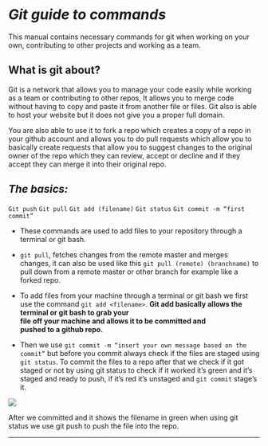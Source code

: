 # **_Git guide to commands_**

This manual contains necessary commands for git when working on your own, contributing to other projects and working as a team.

## What is git about?

Git is a network that allows you to manage your code easily while working as a team or contributing to other repos, It allows you to merge code without having to copy and paste it from another file or files. Git also is able to host your website but it does not give you a proper full domain. 

You are also able to use it to fork a repo which creates a copy of a repo in your github account and allows you to do pull requests which allow you to basically create requests that allow you to suggest changes to the original owner of the repo which they can review, accept or decline and if they accept they can merge it into their original repo.

## **_The basics:_**
`Git push`
`Git pull`
`Git add (filename)`
`Git status`
`Git commit -m “first commit”` 

- These commands are used to add files to your repository through a terminal or git bash.
- `git pull`, fetches changes from the remote master and merges changes, it can also be used like this `git pull (remote) (branchname)` to pull down from a remote master or other branch for example like a forked repo.
- To add files from your machine through a terminal or git bash we first use the command `git add <filename>`. 
                **Git add basically allows the terminal or git bash to grab your       
                file off your machine and allows it to be committed and   
                pushed to a github repo.**

- Then we use `git commit -m “insert your own message based on the commit”` but before you commit always check if the files are staged using `git status`. To commit the files to a repo after that we check if it got staged or not by using git status to check if it worked it’s green and it’s staged and ready to push, if it’s red it’s unstaged and `git commit` stage’s it. 


![](https://github.com/feedhenry/student-help-guide-content/tree/master/topic04-git-introduction/book-git-tutorial/img/gitstagescreenshot.png) 


After we committed and it shows the filename in green when using git status we use git push to push the file into the repo. 

---

